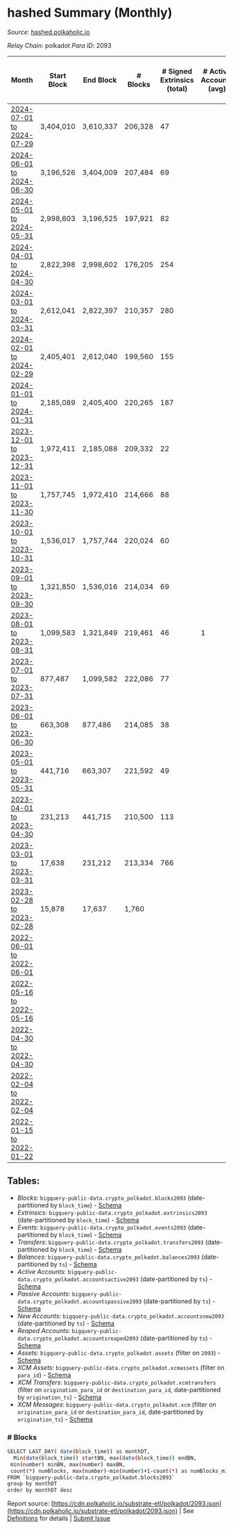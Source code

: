 # hashed Summary (Monthly)

_Source_: [hashed.polkaholic.io](https://hashed.polkaholic.io)

*Relay Chain*: polkadot
*Para ID*: 2093



| Month | Start Block | End Block | # Blocks | # Signed Extrinsics (total) | # Active Accounts (avg) | # Addresses with Balances (max) | Issues |
| ----- | ----------- | --------- | -------- | --------------------------- | ----------------------- | ------------------------------- | ------ |
| [2024-07-01 to 2024-07-29](/polkadot/2093-hashed/2024-07-31.md) | 3,404,010 | 3,610,337 | 206,328 | 47 |  | 661 | -   |   
| [2024-06-01 to 2024-06-30](/polkadot/2093-hashed/2024-06-30.md) | 3,196,526 | 3,404,009 | 207,484 | 69 |  | 662 | -   |   
| [2024-05-01 to 2024-05-31](/polkadot/2093-hashed/2024-05-31.md) | 2,998,603 | 3,196,525 | 197,921 | 82 |  | 661 | - 2 (0.00%) |   
| [2024-04-01 to 2024-04-30](/polkadot/2093-hashed/2024-04-30.md) | 2,822,398 | 2,998,602 | 176,205 | 254 |  |  | -   |   
| [2024-03-01 to 2024-03-31](/polkadot/2093-hashed/2024-03-31.md) | 2,612,041 | 2,822,397 | 210,357 | 280 |  |  | -   |   
| [2024-02-01 to 2024-02-29](/polkadot/2093-hashed/2024-02-29.md) | 2,405,401 | 2,612,040 | 199,560 | 155 |  |  | - 7,080 (3.43%) |   
| [2024-01-01 to 2024-01-31](/polkadot/2093-hashed/2024-01-31.md) | 2,185,089 | 2,405,400 | 220,265 | 187 |  |  | - 47 (0.02%) |   
| [2023-12-01 to 2023-12-31](/polkadot/2093-hashed/2023-12-31.md) | 1,972,411 | 2,185,088 | 209,332 | 22 |  |  | - 3,346 (1.57%) |   
| [2023-11-01 to 2023-11-30](/polkadot/2093-hashed/2023-11-30.md) | 1,757,745 | 1,972,410 | 214,666 | 88 |  |  | -   |   
| [2023-10-01 to 2023-10-31](/polkadot/2093-hashed/2023-10-31.md) | 1,536,017 | 1,757,744 | 220,024 | 60 |  |  | - 1,704 (0.77%) |   
| [2023-09-01 to 2023-09-30](/polkadot/2093-hashed/2023-09-30.md) | 1,321,850 | 1,536,016 | 214,034 | 69 |  | 586 | - 133 (0.06%) |   
| [2023-08-01 to 2023-08-31](/polkadot/2093-hashed/2023-08-31.md) | 1,099,583 | 1,321,849 | 219,461 | 46 | 1 | 585 | - 2,806 (1.26%) |   
| [2023-07-01 to 2023-07-31](/polkadot/2093-hashed/2023-07-31.md) | 877,487 | 1,099,582 | 222,086 | 77 |  | 582 | - 10 (0.00%) |   
| [2023-06-01 to 2023-06-30](/polkadot/2093-hashed/2023-06-30.md) | 663,308 | 877,486 | 214,085 | 38 |  | 576 | - 94 (0.04%) |   
| [2023-05-01 to 2023-05-31](/polkadot/2093-hashed/2023-05-31.md) | 441,716 | 663,307 | 221,592 | 49 |  | 573 | -   |   
| [2023-04-01 to 2023-04-30](/polkadot/2093-hashed/2023-04-30.md) | 231,213 | 441,715 | 210,500 | 113 |  | 571 | - 3 (0.00%) |   
| [2023-03-01 to 2023-03-31](/polkadot/2093-hashed/2023-03-31.md) | 17,638 | 231,212 | 213,334 | 766 |  | 571 | - 241 (0.11%) |   
| [2023-02-28 to 2023-02-28](/polkadot/2093-hashed/2023-02-28.md) | 15,878 | 17,637 | 1,760 |  |  | 7 | -   |   
| [2022-06-01 to 2022-06-01](/polkadot/2093-hashed/2022-06-30.md) |  |  |  |  |  |  | -  **BROKEN**  |   
| [2022-05-16 to 2022-05-16](/polkadot/2093-hashed/2022-05-31.md) |  |  |  |  |  |  | -   |   
| [2022-04-30 to 2022-04-30](/polkadot/2093-hashed/2022-04-30.md) |  |  |  |  |  |  | -   |   
| [2022-02-04 to 2022-02-04](/polkadot/2093-hashed/2022-02-28.md) |  |  |  |  |  |  | -   |   
| [2022-01-15 to 2022-01-22](/polkadot/2093-hashed/2022-01-31.md) |  |  |  |  |  |  | -   |   

## Tables:

* _Blocks_: `bigquery-public-data.crypto_polkadot.blocks2093` (date-partitioned by `block_time`) - [Schema](/schema/balances.json)
* _Extrinsics_: `bigquery-public-data.crypto_polkadot.extrinsics2093` (date-partitioned by `block_time`) - [Schema](/schema/extrinsics.json)
* _Events_: `bigquery-public-data.crypto_polkadot.events2093` (date-partitioned by `block_time`) - [Schema](/schema/events.json)
* _Transfers_: `bigquery-public-data.crypto_polkadot.transfers2093` (date-partitioned by `block_time`) - [Schema](/schema/transfers.json)
* _Balances_: `bigquery-public-data.crypto_polkadot.balances2093` (date-partitioned by `ts`) - [Schema](/schema/balances.json)
* _Active Accounts_: `bigquery-public-data.crypto_polkadot.accountsactive2093` (date-partitioned by `ts`) - [Schema](/schema/accountsactive.json)
* _Passive Accounts_: `bigquery-public-data.crypto_polkadot.accountspassive2093` (date-partitioned by `ts`) - [Schema](/schema/accountspassive.json)
* _New Accounts_: `bigquery-public-data.crypto_polkadot.accountsnew2093` (date-partitioned by `ts`) - [Schema](/schema/accountsnew.json)
* _Reaped Accounts_: `bigquery-public-data.crypto_polkadot.accountsreaped2093` (date-partitioned by `ts`) - [Schema](/schema/accountsreaped.json)
* _Assets_: `bigquery-public-data.crypto_polkadot.assets` (filter on `2093`) - [Schema](/schema/assets.json)
* _XCM Assets_: `bigquery-public-data.crypto_polkadot.xcmassets` (filter on `para_id`) - [Schema](/schema/xcmassets.json)
* _XCM Transfers_: `bigquery-public-data.crypto_polkadot.xcmtransfers` (filter on `origination_para_id` or `destination_para_id`, date-partitioned by `origination_ts`) - [Schema](/schema/xcmtransfers.json)
* _XCM Messages_: `bigquery-public-data.crypto_polkadot.xcm` (filter on `origination_para_id` or `destination_para_id`, date-partitioned by `origination_ts`) - [Schema](/schema/xcm.json)

### # Blocks
```bash
SELECT LAST_DAY( date(block_time)) as monthDT,
  Min(date(block_time)) startBN, max(date(block_time)) endBN, 
 min(number) minBN, max(number) maxBN, 
 count(*) numBlocks, max(number)-min(number)+1-count(*) as numBlocks_missing 
FROM `bigquery-public-data.crypto_polkadot.blocks2093` 
group by monthDT 
order by monthDT desc
```


Report source: [https://cdn.polkaholic.io/substrate-etl/polkadot/2093.json](https://cdn.polkaholic.io/substrate-etl/polkadot/2093.json) | See [Definitions](/DEFINITIONS.md) for details | [Submit Issue](https://github.com/colorfulnotion/substrate-etl/issues)
